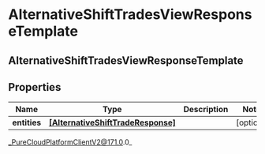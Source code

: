 # AlternativeShiftTradesViewResponseTemplate

## AlternativeShiftTradesViewResponseTemplate

## Properties

|Name | Type | Description | Notes|
|------------ | ------------- | ------------- | -------------|
| **entities** | [**[AlternativeShiftTradeResponse]**]([AlternativeShiftTradeResponse]) |  | [optional] |



_PureCloudPlatformClientV2@171.0.0_
